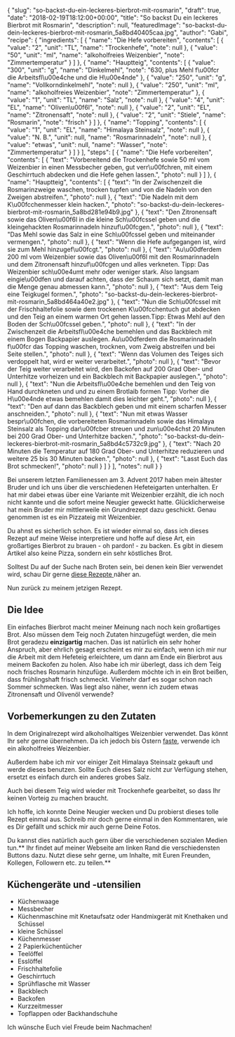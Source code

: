 {
    "slug": "so-backst-du-ein-leckeres-bierbrot-mit-rosmarin",
    "draft": true,
    "date": "2018-02-19T18:12:00+00:00",
    "title": "So backst Du ein leckeres Bierbrot mit Rosmarin",
    "description": null,
    "featuredImage": "so-backst-du-dein-leckeres-bierbrot-mit-rosmarin_5a8bd40405caa.jpg",
    "author": "Gabi",
    "recipe": {
        "ingredients": [
            {
                "name": "Die Hefe vorbereiten",
                "contents": [
                    {
                        "value": "2",
                        "unit": "TL",
                        "name": "Trockenhefe",
                        "note": null
                    },
                    {
                        "value": "50",
                        "unit": "ml",
                        "name": "alkoholfreies Weizenbier",
                        "note": "Zimmertemperatur"
                    }
                ]
            },
            {
                "name": "Hauptteig",
                "contents": [
                    {
                        "value": "300",
                        "unit": "g",
                        "name": "Dinkelmehl",
                        "note": "630, plus Mehl f\u00fcr die Arbeitsfl\u00e4che und die H\u00e4nde"
                    },
                    {
                        "value": "250",
                        "unit": "g",
                        "name": "Vollkorndinkelmehl",
                        "note": null
                    },
                    {
                        "value": "250",
                        "unit": "ml",
                        "name": "alkoholfreies Weizenbier",
                        "note": "Zimmertemperatur"
                    },
                    {
                        "value": "1",
                        "unit": "TL",
                        "name": "Salz",
                        "note": null
                    },
                    {
                        "value": "4",
                        "unit": "EL",
                        "name": "Oliven\u00f6l",
                        "note": null
                    },
                    {
                        "value": "2",
                        "unit": "EL",
                        "name": "Zitronensaft",
                        "note": null
                    },
                    {
                        "value": "2",
                        "unit": "Stiele",
                        "name": "Rosmarin",
                        "note": "frisch"
                    }
                ]
            },
            {
                "name": "Topping",
                "contents": [
                    {
                        "value": "1",
                        "unit": "EL",
                        "name": "Himalaya Steinsalz",
                        "note": null
                    },
                    {
                        "value": "N. B.",
                        "unit": null,
                        "name": "Rosmarinnadeln",
                        "note": null
                    },
                    {
                        "value": "etwas",
                        "unit": null,
                        "name": "Wasser",
                        "note": "Zimmertemperatur"
                    }
                ]
            }
        ],
        "steps": [
            {
                "name": "Die Hefe vorbereiten",
                "contents": [
                    {
                        "text": "Vorbereitend die Trockenhefe sowie 50 ml vom Weizenbier in einen Messbecher geben, gut verr\u00fchren, mit einem Geschirrtuch abdecken und die Hefe gehen lassen.",
                        "photo": null
                    }
                ]
            },
            {
                "name": "Hauptteig",
                "contents": [
                    {
                        "text": "In der Zwischenzeit die Rosmarinzweige waschen, trocken tupfen und von die Nadeln von den Zweigen abstreifen.",
                        "photo": null
                    },
                    {
                        "text": "Die Nadeln mit dem K\u00fcchenmesser klein hacken.",
                        "photo": "so-backst-du-dein-leckeres-bierbrot-mit-rosmarin_5a8bd281e94b9.jpg"
                    },
                    {
                        "text": "Den Zitronensaft sowie das Oliven\u00f6l in die kleine Sch\u00fcssel geben und die kleingehackten Rosmarinnadeln hinzuf\u00fcgen.",
                        "photo": null
                    },
                    {
                        "text": "Das Mehl sowie das Salz in eine Sch\u00fcssel geben und miteinander vermengen.",
                        "photo": null
                    },
                    {
                        "text": "Wenn die Hefe aufgegangen ist, wird sie zum Mehl hinzugef\u00fcgt.",
                        "photo": null
                    },
                    {
                        "text": "Au\u00dferdem 200 ml vom Weizenbier sowie das Oliven\u00f6l mit den Rosmarinnadeln und dem Zitronensaft hinzuf\u00fcgen und alles verkneten. Tipp: Das Weizenbier sch\u00e4umt mehr oder weniger stark. Also langsam eingie\u00dfen und darauf achten, dass der Schaum sich setzt, damit man die Menge genau abmessen kann.",
                        "photo": null
                    },
                    {
                        "text": "Aus dem Teig eine Teigkugel formen.",
                        "photo": "so-backst-du-dein-leckeres-bierbrot-mit-rosmarin_5a8bd464a40e2.jpg"
                    },
                    {
                        "text": "Nun die Sch\u00fcssel mit der Frischhaltefolie sowie dem trockenen K\u00fcchentuch gut abdecken und den Teig an einem warmen Ort gehen lassen.Tipp: Etwas Mehl auf den Boden der Sch\u00fcssel geben.",
                        "photo": null
                    },
                    {
                        "text": "In der Zwischenzeit die Arbeitsfl\u00e4che bemehlen und das Backblech mit einem Bogen Backpapier auslegen.  Au\u00dferdem die Rosmarinnadeln f\u00fcr das Topping waschen, trocknen, vom Zweig abstreifen und bei Seite stellen.",
                        "photo": null
                    },
                    {
                        "text": "Wenn das Volumen des Teiges sich verdoppelt hat, wird er weiter verarbeitet.",
                        "photo": null
                    },
                    {
                        "text": "Bevor der Teig weiter verarbeitet wird, den Backofen auf 200 Grad Ober- und Unterhitze vorheizen und ein Backblech mit Backpapier auslegen.",
                        "photo": null
                    },
                    {
                        "text": "Nun die Arbeitsfl\u00e4che bemehlen und den Teig von Hand durchkneten und  und zu einem Brotlaib formen Tipp: Vorher die H\u00e4nde etwas bemehlen damit dies leichter geht.",
                        "photo": null
                    },
                    {
                        "text": "Den auf dann das Backblech geben und mit einem scharfen Messer anschneiden.",
                        "photo": null
                    },
                    {
                        "text": "Nun mit etwas Wasser bespr\u00fchen, die vorbereiteten Rosmarinnadeln sowie das Himalaya Steinsalz als Topping dar\u00fcber streuen und zun\u00e4chst 20 Minuten bei 200 Grad Ober- und Unterhitze backen.",
                        "photo": "so-backst-du-dein-leckeres-bierbrot-mit-rosmarin_5a8bd4c5732c9.jpg"
                    },
                    {
                        "text": "Nach 20 Minuten die Temperatur auf 180 Grad Ober- und Unterhitze reduzieren und weitere 25 bis 30 Minuten backen.",
                        "photo": null
                    },
                    {
                        "text": "Lasst Euch das Brot schmecken!",
                        "photo": null
                    }
                ]
            }
        ],
        "notes": null
    }
}

Bei unserem letzten Familienessen am 3. Advent 2017 haben mein ältester Bruder und ich uns über die verschiedenen Hefeteigarten unterhalten. Er hat mir dabei etwas über eine Variante mit Weizenbier erzählt, die ich noch nicht kannte und die sofort meine Neugier geweckt hatte. Glücklicherweise hat mein Bruder mir mittlerweile ein Grundrezept dazu geschickt. Genau genommen ist es ein Pizzateig mit Weizenbier.

Du ahnst es sicherlich schon. Es ist wieder einmal so, dass ich dieses Rezept auf meine Weise interpretiere und hoffe auf diese Art, ein großartiges Bierbrot zu brauen - oh pardon! - zu backen. Es gibt in diesem Artikel also keine Pizza, sondern ein sehr köstliches Brot.

Solltest Du auf der Suche nach Broten sein, bei denen kein Bier verwendet wird, schau Dir gerne [diese Rezepte ](https://kochfokus.de/search/?q=brot "diese Rezepte ") näher an.

Nun zurück zu meinem jetzigen Rezept.

## Die Idee

Ein einfaches Bierbrot macht meiner Meinung nach noch kein großartiges Brot. Also müssen dem Teig noch Zutaten hinzugefügt werden, die mein Brot geradezu **einzigartig** machen. Das ist natürlich ein sehr hoher Anspruch, aber ehrlich gesagt erscheint es mir zu einfach, wenn ich mir nur die Arbeit mit dem Hefeteig erleichtere, um dann am Ende ein Bierbrot aus meinem Backofen zu holen. Also habe ich mir überlegt, dass ich dem Teig noch frisches Rosmarin hinzufüge. Außerdem möchte ich in ein Brot beißen, dass frühlingshaft frisch schmeckt. Vielmehr darf es sogar schon nach Sommer schmecken. Was liegt also näher, wenn ich zudem etwas Zitronensaft und Olivenöl verwende?

## Vorbemerkungen zu den Zutaten

In dem Originalrezept wird alkoholhaltiges Weizenbier verwendet. Das könnt Ihr sehr gerne übernehmen. Da ich jedoch bis Ostern [faste](https://kochfokus.de/artikel/sieben-motivationshilfen-wie-man-die-fastenzeit-durchhaelt/ "faste"), verwende ich ein alkoholfreies Weizenbier.

Außerdem habe ich mir vor einiger Zeit Himalaya Steinsalz gekauft und werde dieses benutzen. Sollte Euch dieses Salz nicht zur Verfügung stehen, ersetzt es einfach durch ein anderes grobes Salz.

Auch bei diesem Teig wird wieder mit Trockenhefe gearbeitet, so dass Ihr keinen Vorteig zu machen braucht.

Ich hoffe, ich konnte Deine Neugier wecken und Du probierst dieses tolle Rezept einmal aus. Schreib mir doch gerne einmal in den Kommentaren, wie es Dir gefällt und schick mir auch gerne Deine Fotos.

Du kannst dies natürlich auch gern über die verschiedenen sozialen Medien tun.** Ihr findet auf meiner Webseite am linken Rand die verschiedensten Buttons dazu. Nutzt diese sehr gerne, um Inhalte, mit Euren Freunden, Kollegen, Followern etc. zu teilen.**

## Küchengeräte und -utensilien

- Küchenwaage
- Messbecher
- Küchenmaschine mit Knetaufsatz  oder Handmixgerät mit Knethaken und Schüssel
- kleine Schüssel
- Küchenmesser
- 2 Papierküchentücher
- Teelöffel
- Esslöffel
- Frischhaltefolie
- Geschirrtuch
- Sprühflasche mit Wasser
- Backblech
- Backofen
- Kurzzeitmesser
- Topflappen oder Backhandschuhe

Ich wünsche Euch viel Freude beim Nachmachen!